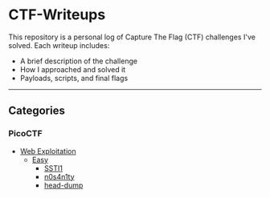 # CTF-Writeups

This repository is a personal log of Capture The Flag (CTF) challenges I've solved.
Each writeup includes:
- A brief description of the challenge
- How I approached and solved it
- Payloads, scripts, and final flags

---
## Categories
### PicoCTF
- [Web Exploitation](./PicoCTF/WebExploitation)
  - [Easy](./PicoCTF/WebExploitation/easy)
    - [SSTI1](./PicoCTF/WebExploitation/easy/SSTI1.md)
    - [n0s4n1ty](./PicoCTF/WebExploitation/easy/n0s4n1ty.md)
    - [head-dump](./PicoCTF/WebExploitation/easy/head-dump.md)
